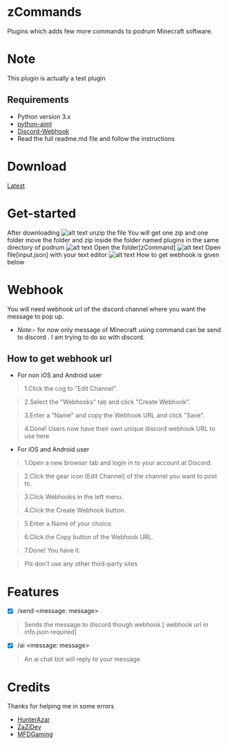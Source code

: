 # zCommands
Plugins which adds few more commands to podrum Minecraft software.
# Note
This plugin is actually a test plugin
## Requirements
- Python version 3.x
- [python-aiml](https://pypi.org/project/python-aiml/)
- [Discord-Webhook](https://pypi.org/project/discord-webhook/)
- Read the full readme.md file and follow the instructions
# Download
[Latest](https://github.com/gsdev215/zCommand-podrum/blob/main/zCommand%5Bpack%5D.zip?raw=true)
# Get-started
After downloading
![alt text](https://media.discordapp.net/attachments/834797692802564108/877469321880813588/IMG_20210818_135931.jpg)
unzip the file
You will get one zip and one folder
move the folder and zip inside the folder named plugins in the same directory of podrum 
![alt text](https://media.discordapp.net/attachments/834797692802564108/877469322346377256/IMG_20210818_135914.jpg)
Open the folder[zCommand]
![alt text](https://media.discordapp.net/attachments/834797692802564108/876753226215596042/IMG_20210816_143410.jpg)
Open file[input.json] with your text editor
![alt text](https://media.discordapp.net/attachments/834797692802564108/876753882297036841/IMG_20210816_143643.jpg)
How to get webhook is given below
# Webhook 
You will need  webhook url of the discord channel where you want the message to pop up.
- *Note*:- for now only message of Minecraft using command can be send to discord . I am trying to do so with discord.
## How to get webhook url
- For non iOS and Android user
> 1.Click the cog to "Edit Channel".

> 2.Select the "Webhooks" tab and click "Create Webhook".

> 3.Enter a "Name" and copy the Webhook URL and click "Save".

> 4.Done! Users now have their own unique discord webhook URL to use here

- For iOS and Android user
> 1.Open a new browser tab and login in to your account at Discord.

> 2.Click the gear icon (Edit Channel) of the channel you want to post to.

> 3.Click Webhooks in the left menu.

> 4.Click the Create Webhook button.

> 5.Enter a Name of your choice.

> 6.Click the Copy button of the Webhook URL.

> 7.Done! You have it.

> Pls don't use any other third-party sites 

# Features
- [x] /send <message: message> 
> Sends the message to discord though webhook [ webhook url in info.json required]

- [x] /ai <message: message>
> An ai chat bot will reply to your message

# Credits
Thanks for helping me in some errors
- [HunterAzar](https://github.com/HunterAzar)
- [ZaZiDev](https://github.com/ZaZiDev)
- [MFDGaming](https://github.com/MFDGaming)





